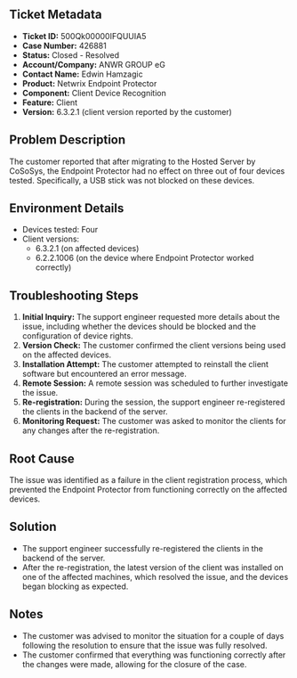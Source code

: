 ## Ticket Metadata
- **Ticket ID:** 500Qk00000IFQUUIA5
- **Case Number:** 426881
- **Status:** Closed - Resolved
- **Account/Company:** ANWR GROUP eG
- **Contact Name:** Edwin Hamzagic
- **Product:** Netwrix Endpoint Protector
- **Component:** Client Device Recognition
- **Feature:** Client
- **Version:** 6.3.2.1 (client version reported by the customer)

## Problem Description
The customer reported that after migrating to the Hosted Server by CoSoSys, the Endpoint Protector had no effect on three out of four devices tested. Specifically, a USB stick was not blocked on these devices.

## Environment Details
- Devices tested: Four
- Client versions: 
  - 6.3.2.1 (on affected devices)
  - 6.2.2.1006 (on the device where Endpoint Protector worked correctly)

## Troubleshooting Steps
1. **Initial Inquiry:** The support engineer requested more details about the issue, including whether the devices should be blocked and the configuration of device rights.
2. **Version Check:** The customer confirmed the client versions being used on the affected devices.
3. **Installation Attempt:** The customer attempted to reinstall the client software but encountered an error message.
4. **Remote Session:** A remote session was scheduled to further investigate the issue.
5. **Re-registration:** During the session, the support engineer re-registered the clients in the backend of the server.
6. **Monitoring Request:** The customer was asked to monitor the clients for any changes after the re-registration.

## Root Cause
The issue was identified as a failure in the client registration process, which prevented the Endpoint Protector from functioning correctly on the affected devices.

## Solution
- The support engineer successfully re-registered the clients in the backend of the server.
- After the re-registration, the latest version of the client was installed on one of the affected machines, which resolved the issue, and the devices began blocking as expected.

## Notes
- The customer was advised to monitor the situation for a couple of days following the resolution to ensure that the issue was fully resolved.
- The customer confirmed that everything was functioning correctly after the changes were made, allowing for the closure of the case.